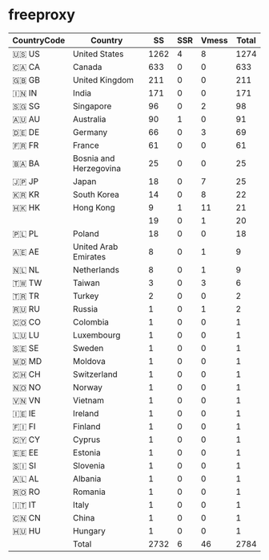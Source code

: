 # freeproxy

|CountryCode|Country|SS|SSR|Vmess|Total|
|  ----  | ----  |  ----  | ----  |  ----  | ----  |
|🇺🇸 US|United States|1262|4|8|1274|
|🇨🇦 CA|Canada|633|0|0|633|
|🇬🇧 GB|United Kingdom|211|0|0|211|
|🇮🇳 IN|India|171|0|0|171|
|🇸🇬 SG|Singapore|96|0|2|98|
|🇦🇺 AU|Australia|90|1|0|91|
|🇩🇪 DE|Germany|66|0|3|69|
|🇫🇷 FR|France|61|0|0|61|
|🇧🇦 BA|Bosnia and Herzegovina|25|0|0|25|
|🇯🇵 JP|Japan|18|0|7|25|
|🇰🇷 KR|South Korea|14|0|8|22|
|🇭🇰 HK|Hong Kong|9|1|11|21|
| ||19|0|1|20|
|🇵🇱 PL|Poland|18|0|0|18|
|🇦🇪 AE|United Arab Emirates|8|0|1|9|
|🇳🇱 NL|Netherlands|8|0|1|9|
|🇹🇼 TW|Taiwan|3|0|3|6|
|🇹🇷 TR|Turkey|2|0|0|2|
|🇷🇺 RU|Russia|1|0|1|2|
|🇨🇴 CO|Colombia|1|0|0|1|
|🇱🇺 LU|Luxembourg|1|0|0|1|
|🇸🇪 SE|Sweden|1|0|0|1|
|🇲🇩 MD|Moldova|1|0|0|1|
|🇨🇭 CH|Switzerland|1|0|0|1|
|🇳🇴 NO|Norway|1|0|0|1|
|🇻🇳 VN|Vietnam|1|0|0|1|
|🇮🇪 IE|Ireland|1|0|0|1|
|🇫🇮 FI|Finland|1|0|0|1|
|🇨🇾 CY|Cyprus|1|0|0|1|
|🇪🇪 EE|Estonia|1|0|0|1|
|🇸🇮 SI|Slovenia|1|0|0|1|
|🇦🇱 AL|Albania|1|0|0|1|
|🇷🇴 RO|Romania|1|0|0|1|
|🇮🇹 IT|Italy|1|0|0|1|
|🇨🇳 CN|China|1|0|0|1|
|🇭🇺 HU|Hungary|1|0|0|1|
||Total|2732|6|46|2784|

